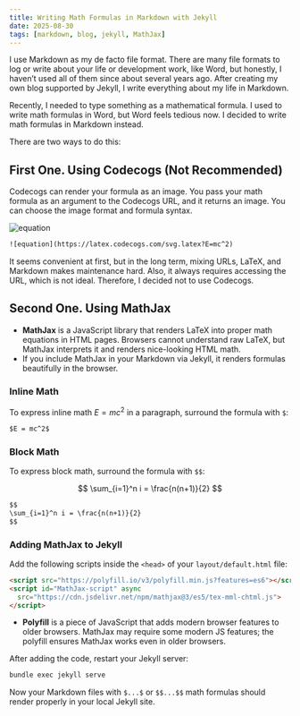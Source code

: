 ```yaml
---
title: Writing Math Formulas in Markdown with Jekyll
date: 2025-08-30
tags: [markdown, blog, jekyll, MathJax]
---
```


I use Markdown as my de facto file format. There are many file formats to log or write about your life or development work, like Word, but honestly, I haven’t used all of them since about several years ago. After creating my own blog supported by Jekyll, I write everything about my life in Markdown.

Recently, I needed to type something as a mathematical formula. I used to write math formulas in Word, but Word feels tedious now. I decided to write math formulas in Markdown instead.

There are two ways to do this:

## First One. Using Codecogs (Not Recommended)

Codecogs can render your formula as an image. You pass your math formula as an argument to the Codecogs URL, and it returns an image. You can choose the image format and formula syntax.

![equation](https://latex.codecogs.com/svg.latex?E=mc^2)

```html
![equation](https://latex.codecogs.com/svg.latex?E=mc^2)
```

It seems convenient at first, but in the long term, mixing URLs, LaTeX, and Markdown makes maintenance hard. Also, it always requires accessing the URL, which is not ideal. Therefore, I decided not to use Codecogs.

## Second One. Using MathJax

* **MathJax** is a JavaScript library that renders LaTeX into proper math equations in HTML pages. Browsers cannot understand raw LaTeX, but MathJax interprets it and renders nice-looking HTML math.
* If you include MathJax in your Markdown via Jekyll, it renders formulas beautifully in the browser.

### Inline Math

To express inline math $E = mc^2$ in a paragraph, surround the formula with `$`:

```markdown
$E = mc^2$
```

### Block Math

To express block math, surround the formula with `$$`:

$$
\sum_{i=1}^n i = \frac{n(n+1)}{2}
$$

```markdown
$$
\sum_{i=1}^n i = \frac{n(n+1)}{2}
$$
```

### Adding MathJax to Jekyll

Add the following scripts inside the `<head>` of your `layout/default.html` file:

```html
<script src="https://polyfill.io/v3/polyfill.min.js?features=es6"></script>
<script id="MathJax-script" async
  src="https://cdn.jsdelivr.net/npm/mathjax@3/es5/tex-mml-chtml.js">
</script>
```

* **Polyfill** is a piece of JavaScript that adds modern browser features to older browsers. MathJax may require some modern JS features; the polyfill ensures MathJax works even in older browsers.

After adding the code, restart your Jekyll server:

```bash
bundle exec jekyll serve
```

Now your Markdown files with `$...$` or `$$...$$` math formulas should render properly in your local Jekyll site.
